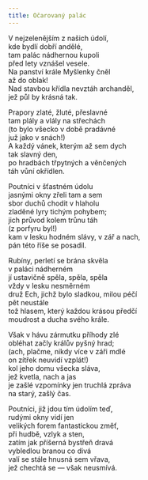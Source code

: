 ```yaml
---
title: Očarovaný palác
---
```


  

V nejzelenějším z našich údolí,  
kde bydlí dobří andělé,  
tam palác nádhernou kupoli  
před lety vznášel vesele.  
Na panství krále Myšlenky čněl  
až do oblak!  
Nad stavbou křídla nevztáh archanděl,  
jež půl by krásná tak.

  

Prapory zlaté, žluté, přeslavné  
tam plály a vlály na střechách  
(to bylo všecko v době pradávné  
juž jako v snách!)  
A každý vánek, kterým až sem dych  
tak slavný den,  
po hradbách třpytných a věnčených  
táh vůní okřídlen.

  

Poutníci v šťastném údolu  
jasnými okny zřeli tam a sem  
sbor duchů chodit v hlaholu  
zladěné lyry tichým pohybem;  
jich průvod kolem trůnu táh  
(z porfyru byl!)  
kam v lesku hodném slávy, v zář a nach,  
pán této říše se posadil.

  

Rubíny, perletí se brána skvěla  
v paláci nádherném  
jí ustavičně spěla, spěla, spěla  
vždy v lesku nesměrném  
druž Ech, jichž bylo sladkou, milou péčí  
pět neustále  
tož hlasem, který každou krásou předčí  
moudrost a ducha svého krále.

  

Však v hávu zármutku příhody zlé  
obléhat začly králův pyšný hrad;  
(ach, plačme, nikdy více v záři mdlé  
on zítřek neuvidí vzplát!)  
kol jeho domu všecka sláva,  
jež kvetla, nach a jas  
je zašlé vzpomínky jen truchlá zpráva  
na starý, zašlý čas.

  

Poutníci, již jdou tím údolím teď,  
rudými okny vidí jen  
velikých forem fantastickou změť,  
při hudbě, vzlyk a sten,  
zatím jak příšerná bystřeň dravá  
vybledlou branou co divá  
valí se stále hnusná sem vřava,  
jež chechtá se — však neusmívá.
